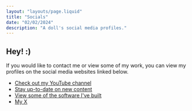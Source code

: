 ```yaml
---
layout: "layouts/page.liquid"
title: "Socials"
date: "02/02/2024"
description: "A doll's social media profiles."
---
```


## Hey! :)

If you would like to contact me or view some of my work, you can view my profiles on the social media websites linked below.

- [Check out my YouTube channel](https://youtube.com/@angeldollface666)
- [Stay up-to-date on new content](https://instagram.com/angeldollface666)
- [View some of the software I've built](https://github.com/angeldollface)
- [My X](https://x.com/angeldollface66)
